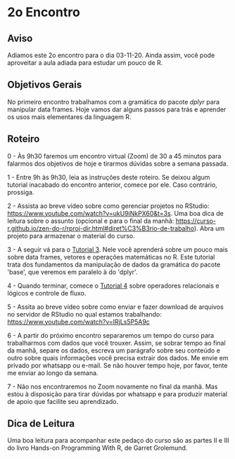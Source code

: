 #  2o Encontro

## Aviso

Adiamos este 2o encontro para o dia 03-11-20. Ainda assim, você pode aproveitar a aula adiada para estudar um pouco de R.

## Objetivos Gerais

No primeiro encontro trabalhamos com a gramática do pacote _dplyr_ para manipular data frames. Hoje vamos dar alguns passos para trás e aprender os usos mais elementares da linguagem R. 

## Roteiro

0 - Às 9h30 faremos um encontro virtual (Zoom) de 30 a 45 minutos para falarmos dos objetivos de hoje e tirarmos dúvidas sobre a semana passada.

1 - Entre 9h às 9h30, leia as instruções deste roteiro. Se deixou algum tutorial inacabado do encontro anterior, comece por ele. Caso contrário, prossiga.

2 - Assista ao breve vídeo sobre como gerenciar projetos no RStudio: https://www.youtube.com/watch?v=ukU9iNkPX60&t=3s. Uma boa dica de leitura sobre o assunto (opcional e para o final da manhã: https://curso-r.github.io/zen-do-r/rproj-dir.html#diret%C3%B3rio-de-trabalho). Abra um projeto para armazenar o material do curso.

3 - A seguir vá para o [Tutorial 3](https://github.com/seade-R/programacao-r/blob/master/tutorials/tutorial-03.md). Nele vocẽ aprenderá sobre um pouco mais sobre data frames, vetores e operações matemáticas no R. Este tutorial trata dos fundamentos da manipulação de dados da gramática do pacote 'base', que veremos em paralelo à do 'dplyr'.

4 - Quando terminar, comece o [Tutorial 4](https://github.com/seade-R/programacao-r/blob/master/tutorials/tutorial-04.md) sobre operadores relacionais e lógicos e controle de fluxo.

5 - Assita ao breve vídeo sobre como enviar e fazer download de arquivos no servidor de RStudio no qual estamos trabalhando: https://www.youtube.com/watch?v=IRjLs5P5A9c

6 - A partir do próximo encontro separaremos um tempo do curso para trabalharmos com dados que você trouxer. Assim, se sobrar tempo ao final da manhã, separe os dados, escreva um parágrafo sobre seu conteúdo e outro sobre quais informações você precisa extrair dos dados. Me envie em privado por whatsapp ou e-mail. Se não houver tempo hoje, por favor, tente me enviar ao longo da semana.

7 - Não nos encontraremos no Zoom novamente no final da manhã. Mas estou à disposição para tirar dúvidas por whatsapp e para produzir material de apoio que facilite seu aprendizado.

## Dica de Leitura

Uma boa leitura para acompanhar este pedaço do curso são as partes II e III do livro Hands-on Programming With R, de Garret Grolemund.
